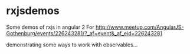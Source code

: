 # rxjsdemos
Some demos of rxjs in angular 2 
For http://www.meetup.com/AngularJS-Gothenburg/events/226243281/?_af=event&_af_eid=226243281

demonstrating some ways to work with observables...
